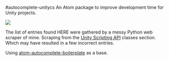 #autocomplete-unitycs
An Atom package to improve development time for Unity projects.

![](https://i.imgur.com/d6D4O0F.gif)

The list of entries found HERE were gathered by a messy Python web scraper of mine. Scraping from the [Unity Scripting API](https://docs.unity3d.com/ScriptReference/) classes section. Which may have resulted in a few incorrect entries.

Using [atom-autocomplete-boilerplate](https://github.com/lonekorean/atom-autocomplete-boilerplate) as a base.
